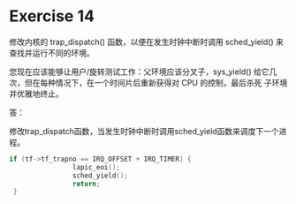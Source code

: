 # Exercise 14

修改内核的 trap_dispatch() 函数，以便在发生时钟中断时调用 sched_yield() 来查找并运行不同的环境。

您现在应该能够让用户/旋转测试工作：父环境应该分叉子，sys_yield() 给它几次，但在每种情况下，在一个时间片后重新获得对 CPU 的控制，最后杀死 子环境并优雅地终止。



答：

修改trap_dispatch函数，当发生时钟中断时调用sched_yield函数来调度下一个进程。



```c
if (tf->tf_trapno == IRQ_OFFSET + IRQ_TIMER) {
                lapic_eoi();
                sched_yield();
                return;
 }
```

